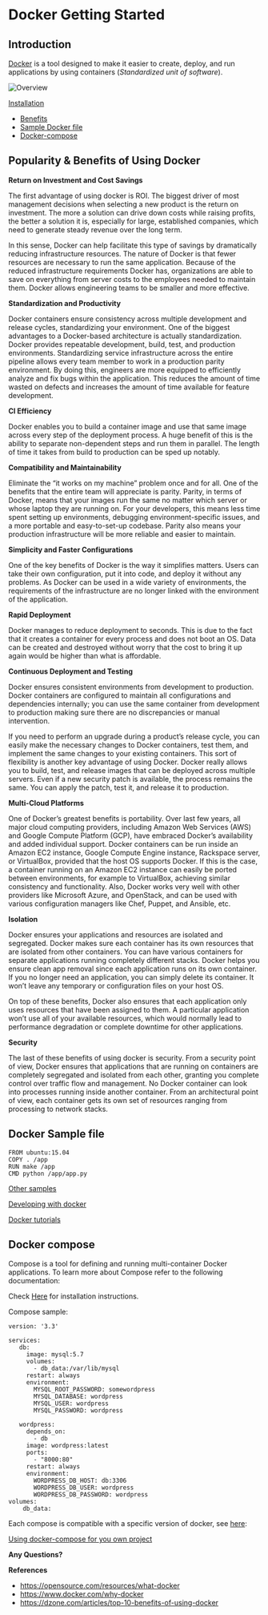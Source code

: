 # Docker Getting Started

## Introduction

[Docker](https://github.com/docker/docker) is a tool designed to make it easier to create, deploy, and run applications by using containers (_Standardized unit of software_).

![Overview](https://www.docker.com/sites/default/files/styles/content_6_6/public/compare/docker-containerized-appliction-blue-border.png?itok=mKnAHFYa "Docker Overview")

[Installation](https://docs.docker.com/install/)

* [Benefits](#benefits)
* [Sample Docker file](#docker-sample)
* [Docker-compose](#docker-compose)


## <a name="benefits"></a>Popularity & Benefits of Using Docker

**Return on Investment and Cost Savings**

The first advantage of using docker is ROI. The biggest driver of most management decisions when selecting a new product is the return on investment. The more a solution can drive down costs while raising profits, the better a solution it is, especially for large, established companies, which need to generate steady revenue over the long term.

In this sense, Docker can help facilitate this type of savings by dramatically reducing infrastructure resources. The nature of Docker is that fewer resources are necessary to run the same application. Because of the reduced infrastructure requirements Docker has, organizations are able to save on everything from server costs to the employees needed to maintain them. Docker allows engineering teams to be smaller and more effective.

**Standardization and Productivity**

Docker containers ensure consistency across multiple development and release cycles, standardizing your environment. One of the biggest advantages to a Docker-based architecture is actually standardization. Docker provides repeatable development, build, test, and production environments. Standardizing service infrastructure across the entire pipeline allows every team member to work in a production parity environment. By doing this, engineers are more equipped to efficiently analyze and fix bugs within the application. This reduces the amount of time wasted on defects and increases the amount of time available for feature development.

**CI Efficiency**

Docker enables you to build a container image and use that same image across every step of the deployment process. A huge benefit of this is the ability to separate non-dependent steps and run them in parallel. The length of time it takes from build to production can be sped up notably. 

**Compatibility and Maintainability**

Eliminate the “it works on my machine” problem once and for all. One of the benefits that the entire team will appreciate is parity. Parity, in terms of Docker, means that your images run the same no matter which server or whose laptop they are running on. For your developers, this means less time spent setting up environments, debugging environment-specific issues, and a more portable and easy-to-set-up codebase. Parity also means your production infrastructure will be more reliable and easier to maintain.


**Simplicity and Faster Configurations**

One of the key benefits of Docker is the way it simplifies matters. Users can take their own configuration, put it into code, and deploy it without any problems. As Docker can be used in a wide variety of environments, the requirements of the infrastructure are no longer linked with the environment of the application.


**Rapid Deployment**

Docker manages to reduce deployment to seconds. This is due to the fact that it creates a container for every process and does not boot an OS. Data can be created and destroyed without worry that the cost to bring it up again would be higher than what is affordable.


**Continuous Deployment and Testing**

Docker ensures consistent environments from development to production. Docker containers are configured to maintain all configurations and dependencies internally; you can use the same container from development to production making sure there are no discrepancies or manual intervention.

If you need to perform an upgrade during a product’s release cycle, you can easily make the necessary changes to Docker containers, test them, and implement the same changes to your existing containers. This sort of flexibility is another key advantage of using Docker. Docker really allows you to build, test, and release images that can be deployed across multiple servers. Even if a new security patch is available, the process remains the same. You can apply the patch, test it, and release it to production.

**Multi-Cloud Platforms**

One of Docker’s greatest benefits is portability. Over last few years, all major cloud computing providers, including Amazon Web Services (AWS) and Google Compute Platform (GCP), have embraced Docker’s availability and added individual support. Docker containers can be run inside an Amazon EC2 instance, Google Compute Engine instance, Rackspace server, or VirtualBox, provided that the host OS supports Docker. If this is the case, a container running on an Amazon EC2 instance can easily be ported between environments, for example to VirtualBox, achieving similar consistency and functionality. Also, Docker works very well with other providers like Microsoft Azure, and OpenStack, and can be used with various configuration managers like Chef, Puppet, and Ansible, etc.

**Isolation**

Docker ensures your applications and resources are isolated and segregated. Docker makes sure each container has its own resources that are isolated from other containers. You can have various containers for separate applications running completely different stacks. Docker helps you ensure clean app removal since each application runs on its own container. If you no longer need an application, you can simply delete its container. It won’t leave any temporary or configuration files on your host OS. 

On top of these benefits, Docker also ensures that each application only uses resources that have been assigned to them. A particular application won’t use all of your available resources, which would normally lead to performance degradation or complete downtime for other applications.

**Security**

The last of these benefits of using docker is security. From a security point of view, Docker ensures that applications that are running on containers are completely segregated and isolated from each other, granting you complete control over traffic flow and management. No Docker container can look into processes running inside another container. From an architectural point of view, each container gets its own set of resources ranging from processing to network stacks.


## <a name="docker-sample"> Docker Sample file

```
FROM ubuntu:15.04
COPY . /app
RUN make /app
CMD python /app/app.py

```

[Other samples](https://github.com/kstaken/dockerfile-examples)

[Developing with docker](https://docs.docker.com/develop/)

[Docker tutorials](https://docs.docker.com/samples/)


## Docker compose

Compose is a tool for defining and running multi-container Docker applications. To learn more about Compose refer to the following documentation:

Check [Here](https://docs.docker.com/compose/install/) for installation instructions.

Compose sample:
```
version: '3.3'

services:
   db:
     image: mysql:5.7
     volumes:
       - db_data:/var/lib/mysql
     restart: always
     environment:
       MYSQL_ROOT_PASSWORD: somewordpress
       MYSQL_DATABASE: wordpress
       MYSQL_USER: wordpress
       MYSQL_PASSWORD: wordpress

   wordpress:
     depends_on:
       - db
     image: wordpress:latest
     ports:
       - "8000:80"
     restart: always
     environment:
       WORDPRESS_DB_HOST: db:3306
       WORDPRESS_DB_USER: wordpress
       WORDPRESS_DB_PASSWORD: wordpress
volumes:
    db_data:
```
Each compose is compatible with a specific version of docker, see [here](https://docs.docker.com/compose/compose-file/):

[Using docker-compose for you own project](https://docs.docker.com/compose/gettingstarted/#step-1-setup)

**Any Questions?**



**References**
* https://opensource.com/resources/what-docker
* https://www.docker.com/why-docker
* https://dzone.com/articles/top-10-benefits-of-using-docker